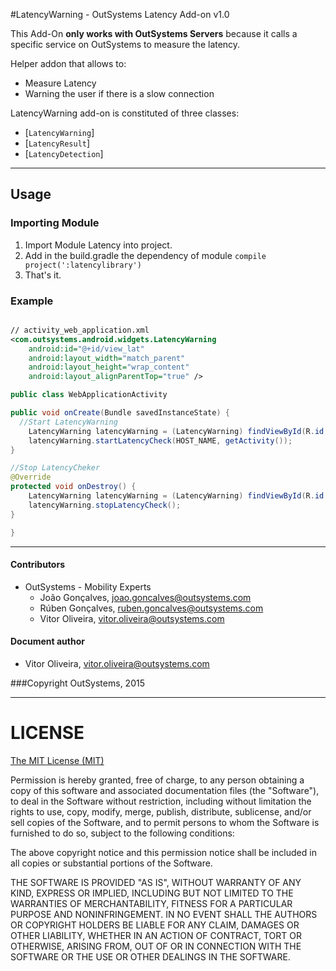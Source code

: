 #LatencyWarning - OutSystems Latency Add-on v1.0

This Add-On **only works with OutSystems Servers** because it calls a specific service on OutSystems to measure the latency.

Helper addon that allows to:

- Measure Latency
- Warning the user if there is a slow connection

LatencyWarning add-on is constituted of three classes:

- [`LatencyWarning`]
- [`LatencyResult`]
- [`LatencyDetection`]

---

## Usage

### Importing Module
1. Import Module Latency into project.
2. Add in the build.gradle the dependency of module ``` compile project(':latencylibrary') ```
4. That's it.

### Example

```xml

// activity_web_application.xml
<com.outsystems.android.widgets.LatencyWarning
	android:id="@+id/view_lat"
	android:layout_width="match_parent"
	android:layout_height="wrap_content"
	android:layout_alignParentTop="true" />
```

```java
public class WebApplicationActivity

public void onCreate(Bundle savedInstanceState) {
  //Start LatencyWarning
  	LatencyWarning latencyWarning = (LatencyWarning) findViewById(R.id.view_lat);
	latencyWarning.startLatencyCheck(HOST_NAME, getActivity());
}

//Stop LatencyCheker
@Override
protected void onDestroy() {
	LatencyWarning latencyWarning = (LatencyWarning) findViewById(R.id.view_lat);
    latencyWarning.stopLatencyCheck();
}

}

```
---
#### Contributors
- OutSystems - Mobility Experts
    - João Gonçalves, <joao.goncalves@outsystems.com>
    - Rúben Gonçalves, <ruben.goncalves@outsystems.com>
    - Vitor Oliveira, <vitor.oliveira@outsystems.com>

#### Document author
- Vitor Oliveira, <vitor.oliveira@outsystems.com>

###Copyright OutSystems, 2015

---

LICENSE
=======


[The MIT License (MIT)](http://www.opensource.org/licenses/mit-license.html)

Permission is hereby granted, free of charge, to any person obtaining a copy
of this software and associated documentation files (the "Software"), to deal
in the Software without restriction, including without limitation the rights
to use, copy, modify, merge, publish, distribute, sublicense, and/or sell
copies of the Software, and to permit persons to whom the Software is
furnished to do so, subject to the following conditions:

The above copyright notice and this permission notice shall be included in
all copies or substantial portions of the Software.

THE SOFTWARE IS PROVIDED "AS IS", WITHOUT WARRANTY OF ANY KIND, EXPRESS OR
IMPLIED, INCLUDING BUT NOT LIMITED TO THE WARRANTIES OF MERCHANTABILITY,
FITNESS FOR A PARTICULAR PURPOSE AND NONINFRINGEMENT. IN NO EVENT SHALL THE
AUTHORS OR COPYRIGHT HOLDERS BE LIABLE FOR ANY CLAIM, DAMAGES OR OTHER
LIABILITY, WHETHER IN AN ACTION OF CONTRACT, TORT OR OTHERWISE, ARISING FROM,
OUT OF OR IN CONNECTION WITH THE SOFTWARE OR THE USE OR OTHER DEALINGS IN
THE SOFTWARE.